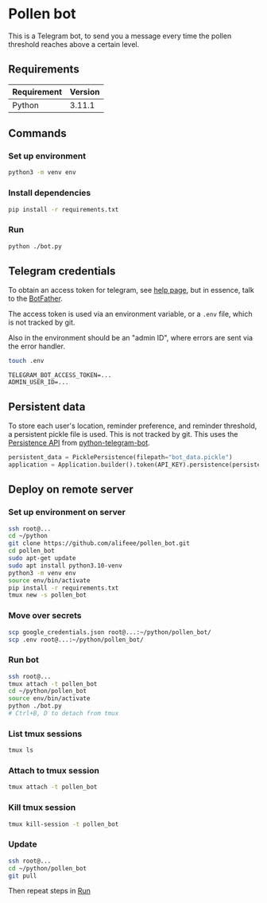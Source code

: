 # Pollen bot

This is a Telegram bot, to send you a message every time the pollen threshold reaches above a certain level.

## Requirements

| Requirement | Version |
| ----------- | ------- |
| Python      | 3.11.1  |

## Commands

### Set up environment

```bash
python3 -m venv env
```

### Install dependencies

```bash
pip install -r requirements.txt
```

### Run

```bash
python ./bot.py
```

## Telegram credentials

To obtain an access token for telegram, see [help page](https://github.com/python-telegram-bot/python-telegram-bot/wiki/Introduction-to-the-API), but in essence, talk to the [BotFather](https://t.me/botfather).

The access token is used via an environment variable, or a `.env` file, which is not tracked by git.

Also in the environment should be an "admin ID", where errors are sent via the error handler.

```bash
touch .env
```

```.env
TELEGRAM_BOT_ACCESS_TOKEN=...
ADMIN_USER_ID=...
```

## Persistent data

To store each user's location, reminder preference, and reminder threshold, a persistent pickle file is used. This is not tracked by git. This uses the [Persistence API](https://github.com/python-telegram-bot/python-telegram-bot/wiki/Making-your-bot-persistent) from [python-telegram-bot][ptb].

[ptb]: https://github.com/python-telegram-bot/python-telegram-bot/

```python
persistent_data = PicklePersistence(filepath="bot_data.pickle")
application = Application.builder().token(API_KEY).persistence(persistent_data).build()
```

## Deploy on remote server

### Set up environment on server

```bash
ssh root@...
cd ~/python
git clone https://github.com/alifeee/pollen_bot.git
cd pollen_bot
sudo apt-get update
sudo apt install python3.10-venv
python3 -m venv env
source env/bin/activate
pip install -r requirements.txt
tmux new -s pollen_bot
```

### Move over secrets

```bash
scp google_credentials.json root@...:~/python/pollen_bot/
scp .env root@...:~/python/pollen_bot/
```

### Run bot

```bash
ssh root@...
tmux attach -t pollen_bot
cd ~/python/pollen_bot
source env/bin/activate
python ./bot.py
# Ctrl+B, D to detach from tmux
```

### List tmux sessions

```bash
tmux ls
```

### Attach to tmux session

```bash
tmux attach -t pollen_bot
```

### Kill tmux session

```bash
tmux kill-session -t pollen_bot
```

### Update

```bash
ssh root@...
cd ~/python/pollen_bot
git pull
```

Then repeat steps in [Run](#run-bot)

